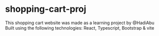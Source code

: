# shopping-cart-proj
This shopping cart website was made as a learning project by @HadiAbu
Built using the following technologies: React, Typescript, Bootstrap & vite
